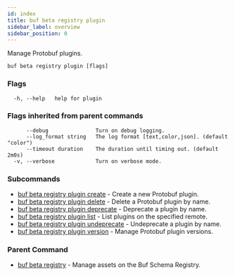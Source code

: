 ```yaml
---
id: index
title: buf beta registry plugin
sidebar_label: overview
sidebar_position: 0
---
```

Manage Protobuf plugins.

```
buf beta registry plugin [flags]
```

### Flags

```
  -h, --help   help for plugin
```

### Flags inherited from parent commands

```
      --debug               Turn on debug logging.
      --log_format string   The log format [text,color,json]. (default "color")
      --timeout duration    The duration until timing out. (default 2m0s)
  -v, --verbose             Turn on verbose mode.
```

### Subcommands

* [buf beta registry plugin create](create)	 - Create a new Protobuf plugin.
* [buf beta registry plugin delete](delete)	 - Delete a Protobuf plugin by name.
* [buf beta registry plugin deprecate](deprecate)	 - Deprecate a plugin by name.
* [buf beta registry plugin list](list)	 - List plugins on the specified remote.
* [buf beta registry plugin undeprecate](undeprecate)	 - Undeprecate a plugin by name.
* [buf beta registry plugin version](version/index)	 - Manage Protobuf plugin versions.

### Parent Command

* [buf beta registry](../index)	 - Manage assets on the Buf Schema Registry.
